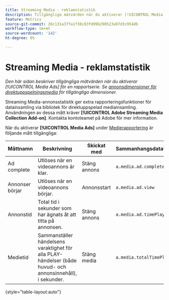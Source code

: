 ```yaml
---
title: Streaming Media - reklamstatistik
description: Tillgängliga mätvärden när du aktiverar [!UICONTROL Media Ads] för en rapportserie.
feature: Metrics
source-git-commit: 26c131a37fa1f30c83fd99b290523a97d3c954db
workflow-type: tm+mt
source-wordcount: '142'
ht-degree: 0%

---
```


# Streaming Media - reklamstatistik

*Den här sidan beskriver tillgängliga mätvärden när du aktiverar [!UICONTROL Media Ads] för en rapportserie. Se [annonsdimensioner för direktuppspelningsmedia](../dimensions/sm-ads.md) för tillgängliga dimensioner.*

Streaming Media-annonsstatistik ger extra rapporteringsfunktioner för datainsamling via bibliotek för direktuppspelad mediainsamling. Användningen av dessa mått kräver **[!UICONTROL Adobe Streaming Media Collection Add-on]**. Kontakta kontoteamet på Adobe för mer information.

När du aktiverar **[!UICONTROL Media Ads]** under [Medierapportering](/help/admin/admin/c-manage-report-suites/c-edit-report-suites/media-management.md) är följande mått tillgängliga:

| Måttnamn | Beskrivning | Skickat med | Sammanhangsdatavariabel |
| --- | --- | --- | --- |
| Ad complete | Utlöses när en videoannons är klar. | Stäng annons | `a.media.ad.complete` |
| Annonser börjar | Utlöses när en videoannons börjar. | Annonsstart | `a.media.ad.view` |
| Annonstid | Total tid i sekunder som har ägnats åt att titta på annonsen. | Stäng annons | `a.media.ad.timePlayed` |
| Medietid | Sammanställer händelsens varaktighet för alla PLAY-händelser (både huvud- och annonsinnehåll), i sekunder. | Stäng media | `a.media.totalTimePlayed` |

{style="table-layout:auto"}
